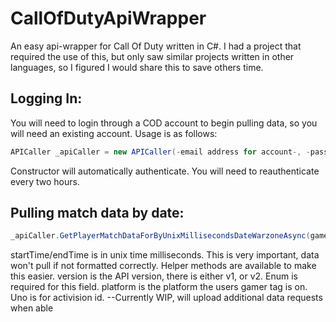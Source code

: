 # CallOfDutyApiWrapper

An easy api-wrapper for Call Of Duty written in C#. I had a project that required the use of this, but only saw similar projects written in other languages, so I figured I would share this to save others time.

## Logging In:

You will need to login through a COD account to begin pulling data, so you will need an existing account. Usage is as follows:
```C#
APICaller _apiCaller = new APICaller(-email address for account-, -password for account-) 
```
Constructor will automatically authenticate. You will need to reauthenticate every two hours.

## Pulling match data by date:
```C#
_apiCaller.GetPlayerMatchDataForByUnixMillisecondsDateWarzoneAsync(gamerTag, startTime, string endTime, Enums.Version version, Platform platform);
```
startTime/endTime is in unix time milliseconds. This is very important, data won't pull if not formatted correctly. Helper methods are available to make this easier.
version is the API version, there is either v1, or v2. Enum is required for this field.
platform is the platform the users gamer tag is on. Uno is for activision id.
--Currently WIP, will upload additional data requests when able 
